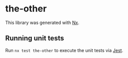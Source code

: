 # the-other

This library was generated with [Nx](https://nx.dev).

## Running unit tests

Run `nx test the-other` to execute the unit tests via [Jest](https://jestjs.io).
